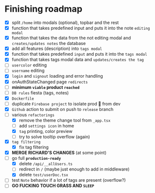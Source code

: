 # Finishing roadmap

- [x] split `/home` into modals (optional), topbar and the rest
- [x] function that takes predefined input and puts it into the note `editing modal`
- [x] function that takes the data from the not editing modal and `creates/updates notes` the database
- [x] add all features (description) into `tags modal`
- [x] function that takes predefined `input` and puts it into the `tags modal`
- [x] function that takes tags modal data and `updates/creates the tag`
- [ ] `usercolor` editing
- [ ] `username` editing
- [x] `login` and `signout` loading and error handling
- [x] onAuthStateChanged page `redirects`
- [ ] **minimum `viable` product `reached`**
- [ ] `DB rules` fiesta (tags, notes)
- [x] `Dockerfile`
- [ ] duplicate `Firebase project` to isolate prod 🚀 from dev
- [x] `Github` action to submit on push to `release` branch
- [ ] various `refactorings`
  - [x] remove the theme change tool from `_app.tsx`
  - [ ] add `settings icon` in home
  - [x] `tag` printing, color preview
  - [ ] try to solve tooltip overflow (again)
- [x] `tag filtering`
  - [x] fix tag filtering
- [x] **MERGE RICHARD'S CHANGES** (at some point)
- [ ] go full **`production-ready`**
  - [x] delete `/api/__allUsers.ts`
  - [ ] redirect in `/` (maybe just enough to add in middleware)
  - [x] delete `test/userDoc.tsx`
- [ ] test `Note` behavior if a lot of tags are present (overflow?)
- [ ] **GO FUCKING TOUCH GRASS AND `SLEEP`**
